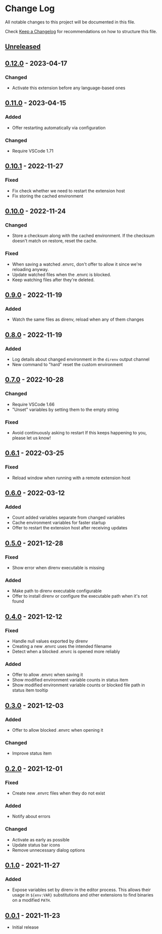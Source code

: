 # Change Log

All notable changes to this project will be documented in this file.

Check [Keep a Changelog](http://keepachangelog.com/) for recommendations on how to structure this file.

## [Unreleased]

## [0.12.0] - 2023-04-17
### Changed
- Activate this extension before any language-based ones

## [0.11.0] - 2023-04-15
### Added
- Offer restarting automatically via configuration
### Changed
- Require VSCode 1.71

## [0.10.1] - 2022-11-27
### Fixed
- Fix check whether we need to restart the extension host
- Fix storing the cached environment

## [0.10.0] - 2022-11-24
### Changed
- Store a checksum along with the cached environment.
  If the checksum doesn't match on restore, reset the cache.
### Fixed
- When saving a watched .envrc, don't offer to allow it since we're reloading anyway.
- Update watched files when the .envrc is blocked.
- Keep watching files after they're deleted.

## [0.9.0] - 2022-11-19
### Added
- Watch the same files as direnv, reload when any of them changes

## [0.8.0] - 2022-11-19
### Added
- Log details about changed environment in the `direnv` output channel
- New command to "hard" reset the custom environment

## [0.7.0] - 2022-10-28
### Changed
- Require VSCode 1.66
- "Unset" variables by setting them to the empty string
### Fixed
- Avoid continuously asking to restart
	If this keeps happening to you, please let us know!

## [0.6.1] - 2022-03-25
### Fixed
- Reload window when running with a remote extension host

## [0.6.0] - 2022-03-12
### Added
- Count added variables separate from changed variables
- Cache environment variables for faster startup
- Offer to restart the extension host after receiving updates

## [0.5.0] - 2021-12-28
### Fixed
- Show error when direnv executable is missing
### Added
- Make path to direnv executable configurable
- Offer to install direnv or configure the executable path when it's not found

## [0.4.0] - 2021-12-12
### Fixed
- Handle null values exported by direnv
- Creating a new .envrc uses the intended filename
- Detect when a blocked .envrc is opened more reliably
### Added
- Offer to allow .envrc when saving it
- Show modified environment variable counts in status item
- Show modified environment variable counts or blocked file path in status item tooltip

## [0.3.0] - 2021-12-03
### Added
- Offer to allow blocked .envrc when opening it
### Changed
- Improve status item

## [0.2.0] - 2021-12-01
### Fixed
- Create new .envrc files when they do not exist
### Added
- Notify about errors
### Changed
- Activate as early as possible
- Update status bar icons
- Remove unnecessary dialog options

## [0.1.0] - 2021-11-27
### Added
- Expose variables set by direnv in the editor process.
  This allows their usage in `${env:VAR}` substitutions
  and other extensions to find binaries on a modified `PATH`.

## [0.0.1] - 2021-11-23
- Initial release

[Unreleased]: https://github.com/direnv/direnv-vscode/compare/v0.12.0...HEAD
[0.12.0]: https://github.com/direnv/direnv-vscode/compare/v0.11.0...v0.12.0
[0.11.0]: https://github.com/direnv/direnv-vscode/compare/v0.10.1...v0.11.0
[0.10.1]: https://github.com/direnv/direnv-vscode/compare/v0.10.0...v0.10.1
[0.10.0]: https://github.com/direnv/direnv-vscode/compare/v0.9.0...v0.10.0
[0.9.0]: https://github.com/direnv/direnv-vscode/compare/v0.8.0...v0.9.0
[0.8.0]: https://github.com/direnv/direnv-vscode/compare/v0.7.0...v0.8.0
[0.7.0]: https://github.com/direnv/direnv-vscode/compare/v0.6.1...v0.7.0
[0.6.1]: https://github.com/direnv/direnv-vscode/compare/v0.6.0...v0.6.1
[0.6.0]: https://github.com/direnv/direnv-vscode/compare/v0.5.0...v0.6.0
[0.5.0]: https://github.com/direnv/direnv-vscode/compare/v0.4.0...v0.5.0
[0.4.0]: https://github.com/direnv/direnv-vscode/compare/v0.3.0...v0.4.0
[0.3.0]: https://github.com/direnv/direnv-vscode/compare/v0.2.0...v0.3.0
[0.2.0]: https://github.com/direnv/direnv-vscode/compare/v0.1.0...v0.2.0
[0.1.0]: https://github.com/direnv/direnv-vscode/compare/v0.0.1...v0.1.0
[0.0.1]: https://github.com/direnv/direnv-vscode/releases/tag/v0.0.1
